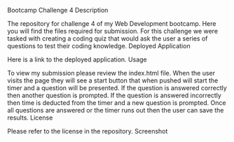 Bootcamp Challenge 4
Description

The repository for challenge 4 of my Web Development bootcamp. Here you will find the files required for submission. For this challenge we were tasked with creating a coding quiz that would ask the user a series of questions to test their coding knowledge.
Deployed Application

Here is a link to the deployed application.
Usage

To view my submission please review the index.html file. When the user visits the page they will see a start button that when pushed will start the timer and a question will be presented. If the question is answered correctly then another question is prompted. If the question is answered incorrectly then time is deducted from the timer and a new question is prompted. Once all questions are answered or the timer runs out then the user can save the results.
License

Please refer to the license in the repository.
Screenshot
